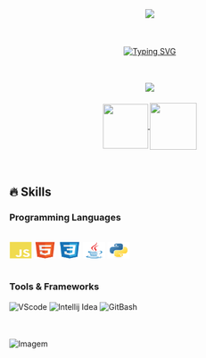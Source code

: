 <!--título-->
<div align="center">
  
<img widht= 100% bottom= 50px src="https://github.com/user-attachments/assets/55d36326-0299-4e80-940d-8c8263dc2d86"/>

<br>
<br>
<br>

<!-- Presentation -->
<a href="https://git.io/typing-svg"><img src="https://readme-typing-svg.herokuapp.com?font=&weight=600&size=26&pause=1000&color=0FFF04&background=0B640D92&center=true&width=435&lines=%F0%9F%91%8B+Hi%2C+I%E2%80%99m+%40MarceloB1979;I+'m+45+years+old;I+live+in+Brazil+and+;I'm+passionate+about+technology+" alt="Typing SVG" /></a>


<br>
<br>
</div>

<!-- GithubStats -->
<div align="center">

  <a href="https://git.io/streak-stats">
  <img src="https://github-readme-streak-stats.herokuapp.com?user=MarceloB1979&theme=merko&mode=weekly">
  <br>
  <br>

  <!-- Links -->
<a href= "www.linkedin.com/in/marcelo-bordinhão-dev">
<img align= "center" height= "80" width= 81 src="https://github.com/user-attachments/assets/ace00cfe-e9f8-4844-9238-ae6365b526cb">
<a href= mailto:cmp "<bordinhao1979.mb@gmail.com">
<img align= "center" height= "84" width= 84 src="https://github.com/user-attachments/assets/34f707bc-42ae-4526-9c81-6a923e025063">
</a>

 </div>
<br>
<br>

## 🔥 Skills
<!-- Skills: Programming Languages -->
  <div style="flex-basis: 48%;">
    <h3>Programming Languages</h3>
  
  <br>
  <img align="center" alt="Js" height="30" width="40" src="https://raw.githubusercontent.com/devicons/devicon/master/icons/javascript/javascript-plain.svg">
  <img align="center" alt="HTML" height="30" width="40" src="https://raw.githubusercontent.com/devicons/devicon/master/icons/html5/html5-original.svg">
  <img align="center" alt="CSS" height="30" width="40" src="https://raw.githubusercontent.com/devicons/devicon/master/icons/css3/css3-original.svg">
  <img align="center" alt="Java" height="30" width="40" src="https://raw.githubusercontent.com/devicons/devicon/master/icons/java/java-original.svg">
  <img align="center" alt="Python" height="30" width="40" src="https://raw.githubusercontent.com/devicons/devicon/master/icons/python/python-original.svg">
  <br>
  <br>

  <!-- Skills: Tools & Frameworks -->
  <div style="flex-basis: 48%;">
    <h3>Tools & Frameworks</h3>
    <img align="center" alt="VScode" height="30" width="40" src="https://cdn.jsdelivr.net/gh/devicons/devicon/icons/vscode/vscode-original.svg">
    <img align="center" alt="Intellij Idea" height="30" width="40" src="https://cdn.jsdelivr.net/gh/devicons/devicon/icons/intellij/intellij-original.svg">
    <img align="center" alt="GitBash" height="30" width="40" src="https://cdn.jsdelivr.net/gh/devicons/devicon/icons/git/git-original.svg">
  </div>
   <br>
   <br>

<!-- GIF -->
<p align="left">
  <img align="center" src="https://github.com/VariableBee/VariableBee/assets/77739311/4e9f41af-6b57-49a7-b15a-74322e96b4d7" alt="Imagem">
</p>


</div>
<div> 


